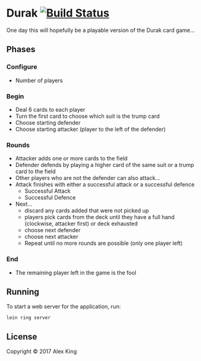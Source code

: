 # Durak [![Build Status](https://travis-ci.org/alexanderjamesking/durak.svg?branch=master)](https://travis-ci.org/alexanderjamesking/durak)
One day this will hopefully be a playable version of the Durak card game...

## Phases
### Configure
- Number of players

### Begin
- Deal 6 cards to each player
- Turn the first card to choose which suit is the trump card
- Choose starting defender
- Choose starting attacker (player to the left of the defender)

### Rounds
- Attacker adds one or more cards to the field
- Defender defends by playing a higher card of the same suit or a trump card to the field
- Other players who are not the defender can also attack...
- Attack finishes with either a successful attack or a successful defence
  - Successful Attack
  - Successful Defence
- Next...
  - discard any cards added that were not picked up
  - players pick cards from the deck until they have a full hand (clockwise, attacker first) or deck exhausted
  - choose next defender
  - choose next attacker
  - Repeat until no more rounds are possible (only one player left)

### End
- The remaining player left in the game is the fool


## Running

To start a web server for the application, run:

    lein ring server

## License

Copyright © 2017 Alex King
